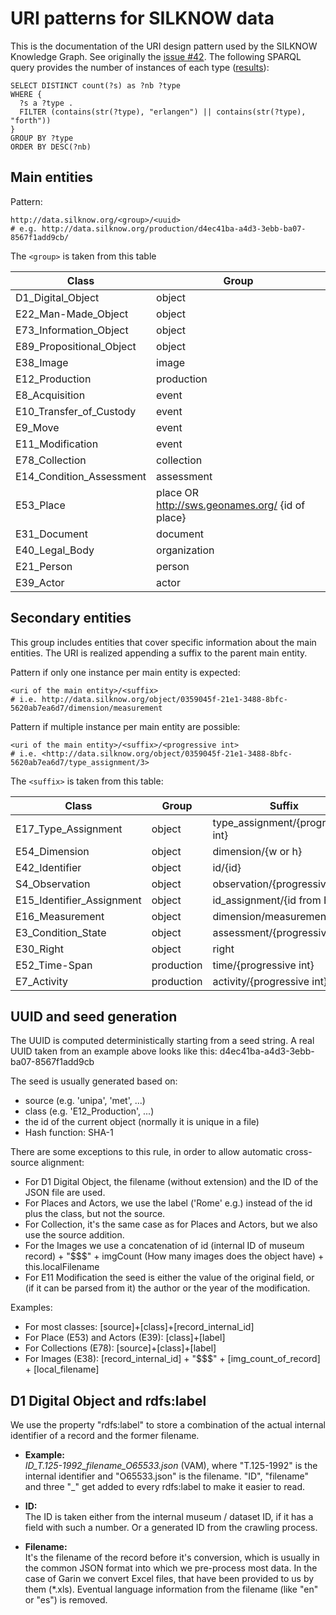 URI patterns for SILKNOW data
==============================

This is the documentation of the URI design pattern used by the SILKNOW Knowledge Graph. See originally the [issue #42](https://github.com/silknow/converter/issues/42). The following SPARQL query provides the number of instances of each type ([results](https://data.silknow.org/sparql?default-graph-uri=&query=SELECT+DISTINCT+count%28%3Fs%29+as+%3Fnb+%3Ftype%0D%0AWHERE+%7B%0D%0A++%3Fs+a+%3Ftype+.%0D%0A++FILTER+%28contains%28str%28%3Ftype%29%2C+%22erlangen%22%29+%7C%7C+contains%28str%28%3Ftype%29%2C+%22forth%22%29%29%0D%0A%7D%0D%0AGROUP+BY+%3Ftype%0D%0AORDER+BY+DESC%28%3Fnb%29&should-sponge=&format=text%2Fhtml&timeout=0&debug=on&run=+Run+Query+)):

``` sparql
SELECT DISTINCT count(?s) as ?nb ?type
WHERE {
  ?s a ?type .
  FILTER (contains(str(?type), "erlangen") || contains(str(?type), "forth"))
}
GROUP BY ?type
ORDER BY DESC(?nb)
```

## Main entities

Pattern:

``` turtle
http://data.silknow.org/<group>/<uuid>
# e.g. http://data.silknow.org/production/d4ec41ba-a4d3-3ebb-ba07-8567f1add9cb/
```

The `<group>` is taken from this table 

| Class | Group |
| --- | --- |
| D1_Digital_Object | object |
| E22_Man-Made_Object | object |
| E73_Information_Object | object |
| E89_Propositional_Object | object |
| E38_Image | image |
| E12_Production | production |
| E8_Acquisition | event |
| E10_Transfer_of_Custody | event |
| E9_Move | event |
| E11_Modification | event |
| E78_Collection | collection |
| E14_Condition_Assessment | assessment |
| E53_Place |  place OR http://sws.geonames.org/ {id of place} |
| E31_Document | document |
| E40_Legal_Body | organization |
| E21_Person | person |
| E39_Actor | actor |

## Secondary entities

This group includes entities that cover specific information about the main entities. The URI is realized appending a suffix to the parent main entity.

Pattern if only one instance per main entity is expected:

``` turtle
<uri of the main entity>/<suffix>
# i.e. http://data.silknow.org/object/0359045f-21e1-3488-8bfc-5620ab7ea6d7/dimension/measurement
```

Pattern if multiple instance per main entity are possible:
``` turtle
<uri of the main entity>/<suffix>/<progressive int>
# i.e. <http://data.silknow.org/object/0359045f-21e1-3488-8bfc-5620ab7ea6d7/type_assignment/3>
```

The `<suffix>` is taken from this table:

| Class | Group | Suffix |
| --- | --- | --- |
| E17_Type_Assignment | object | type_assignment/{progressive int} |
| E54_Dimension | object | dimension/{w or h} |
| E42_Identifier | object | id/{id} |
| S4_Observation | object | observation/{progressive int} |
| E15_Identifier_Assignment | object | id_assignment/{id from E42} |
| E16_Measurement | object | dimension/measurement |
| E3_Condition_State | object | assessment/{progressive int} |
| E30_Right | object | right |
| E52_Time-Span | production | time/{progressive int} |
| E7_Activity | production | activity/{progressive int}  |

## UUID and seed generation

The UUID is computed deterministically starting from a seed string. A real UUID taken from an example above looks like this: d4ec41ba-a4d3-3ebb-ba07-8567f1add9cb

The seed is usually generated  based on:

* source (e.g. 'unipa', 'met', ...)
* class (e.g. 'E12_Production', ...)
* the id of the current object (normally it is unique in a file)
* Hash function: SHA-1

There are some exceptions to this rule, in order to allow automatic cross-source alignment:
* For D1 Digital Object, the filename (without extension) and the ID of the JSON file are used.
* For Places and Actors, we use the label ('Rome' e.g.) instead of the id plus the class, but not the source.
* For Collection, it's the same case as for Places and Actors, but we also use the source addition.
* For the Images we use a concatenation of id (internal ID of museum record) + "$$$" + imgCount (How many images does the object have) + this.localFilename
* For E11 Modification the seed is either the value of the original field, or (if it can be parsed from it) the author or the year of the modification.

Examples:
* For most classes: [source]+[class]+[record_internal_id]
* For Place (E53) and Actors (E39): [class]+[label]
* For Collections  (E78): [source]+[class]+[label]
* For Images (E38): [record_internal_id] + "$$$" + [img_count_of_record] + [local_filename]

## D1 Digital Object and rdfs:label

We use the property "rdfs:label" to store a combination of the actual internal identifier of a record and the former filename.

* **Example:**      
*ID_T.125-1992_filename_O65533.json* (VAM), where "T.125-1992" is the internal identifier and "O65533.json" is the filename. "ID", "filename" and three "_" get added to every rdfs:label to make it easier to read.

* **ID:**         
The ID is taken either from the internal museum / dataset ID, if it has a field with such a number. Or a generated ID from the crawling process.
* **Filename:**   
It's the filename of the record before it's conversion, which is usually in the common JSON format into which we pre-process most data. In the case of        Garin we convert Excel files, that have been provided to us by them (*.xls). Eventual language information from the filename (like "en" or "es") is removed.

